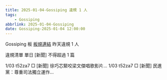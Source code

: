 ```yaml
---
title: 2025-01-04-Gossiping 違規 1 人
tags:
    - Gossiping
abbrlink: 2025-01-04-Gossiping
date: Gossiping-2025-01-04 12:00:00
---
```

Gossiping 板 [板規連結](https://www.ptt.cc/bbs/Gossiping/M.1637425085.A.07D.html)
昨天違規 1 人
<!-- more -->

違規清單
單日 [新聞] 不得超過 1 篇

1/03 t52za7 □ [新聞] 徐巧芯緊咬梁文傑唱歌影片…
1/03 t52za7 □ [新聞] 民進黨：尊重司法獨立運作…